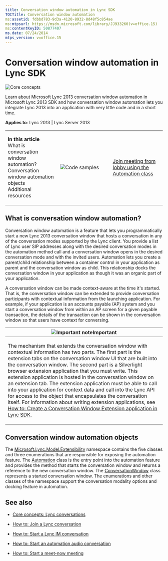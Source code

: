 ```yaml
---
title: Conversation window automation in Lync SDK
TOCTitle: Conversation window automation
ms:assetid: fdbbd783-9d3a-4120-8932-8d48f5c854ae
ms:mtpsurl: https://msdn.microsoft.com/library/JJ933260(v=office.15)
ms:contentKeyID: 50877407
ms.date: 07/24/2014
mtps_version: v=office.15
---
```


# Conversation window automation in Lync SDK

![Core concepts](images/JJ933133.mod_icon_CoreConcepts_long(Office.15).png "Core concepts")

Learn about Microsoft Lync 2013 conversation window automation in Microsoft Lync 2013 SDK and how conversation window automation lets you integrate Lync 2013 into an application with very little code and in a short time.



**Applies to**: Lync 2013 | Lync Server 2013

<table>
<colgroup>
<col style="width: 33%" />
<col style="width: 33%" />
<col style="width: 33%" />
</colgroup>
<tbody>
<tr class="odd">
<td><p><strong>In this article</strong><br />
What is conversation window automation?<br />
Conversation window automation objects<br />
Additional resources</p></td>
<td><p><img src="images/JJ933112.mod_icon_CodeGallery(Office.15).png" title="Code samples" alt="Code samples" /></p></td>
<td><p><a href="http://code.msdn.microsoft.com/lync-2013-join-meeting-1f65c20a">Join meeting from lobby using the Automation class</a></p></td>
</tr>
</tbody>
</table>

## What is conversation window automation?

Conversation window automation is a feature that lets you programmatically start a new Lync 2013 conversation window that hosts a conversation in any of the conversation modes supported by the Lync client. You provide a list of Lync user SIP addresses along with the desired conversation modes in the automation method call and a conversation window opens in the desired conversation mode and with the invited users. Automation lets you create a parent/child relationship between a container control in your application as parent and the conversation window as child. This relationship docks the conversation window in your application as though it was an organic part of your application.

A conversation window can be made context-aware at the time it's started. That is, the conversation window can be extended to provide conversation participants with contextual information from the launching application. For example, if your application is an accounts payable (AP) system and you start a conversation window from within an AP screen for a given payable transaction, the details of the transaction can be shown in the conversation window so that users have context for conversing.

<table>
<colgroup>
<col style="width: 100%" />
</colgroup>
<thead>
<tr class="header">
<th><img src="images/JJ933089.alert_caution(Office.15).gif" title="Important note" alt="Important note" /><strong>Important</strong></th>
</tr>
</thead>
<tbody>
<tr class="odd">
<td><p>The mechanism that extends the conversation window with contextual information has two parts. The first part is the extension tabs on the conversation window UI that are built into the conversation window. The second part is a Silverlight browser extension application that you must write. This extension application is hosted in the conversation window on an extension tab. The extension application must be able to call into your application for context data and call into the Lync API for access to the object that encapsulates the conversation itself. For information about writing extension applications, see <a href="how-to-create-a-conversation-window-extension-application-in-lync-sdk.md">How to: Create a Conversation Window Extension application in Lync SDK</a>.</p></td>
</tr>
</tbody>
</table>

## Conversation window automation objects

The [Microsoft.Lync.Model.Extensibility](https://msdn.microsoft.com/library/jj278382\(v=office.15\)) namespace contains the five classes and three enumerations that are responsible for exposing the automation feature. The [Automation](https://msdn.microsoft.com/library/jj293816\(v=office.15\)) class is the entry point into the automation feature and provides the method that starts the conversation window and returns a reference to the new conversation window. The [ConversationWindow](https://msdn.microsoft.com/library/jj293606\(v=office.15\)) class represents a started conversation window. The enumerations and other classes of the namespace support the conversation modality options and docking feature in automation.

## See also

  - [Core concepts: Lync conversations](core-concepts-lync-conversations.md)

  - [How to: Join a Lync conversation](how-to-join-a-lync-conversation.md)

  - [How to: Start a Lync IM conversation](how-to-start-a-lync-im-conversation.md)

  - [How to: Start an automation audio conversation](how-to-start-an-automation-audio-conversation.md)

  - [How to: Start a meet-now meeting](how-to-start-a-meet-now-meeting.md)

